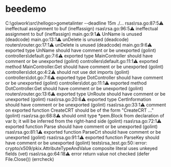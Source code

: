 # beedemo
C:\go\work\src\hellogo>gometalinter --deadline 15m ./...
rsas\rsa.go:87:5:warning: ineffectual assignment to buf (ineffassign)
rsas\rsa.go:96:5:warning: ineffectual assignment to buf (ineffassign)
main.go:9:1:warning: UnName is unused (deadcode)
main.go:13:1:warning: unDelete is unused (deadcode)
routers\router.go:17:1:warning: unDelete is unused (deadcode)
main.go:9:6:warning: exported type UnName should have comment or be unexported (golint)
controllers\default.go:7:6:warning: exported type MainController should have comment or be unexported (golint)
controllers\default.go:11:1:warning: exported method MainController.Get should have comment or be unexported (golint)
controllers\dot.go:4:2:warning: should not use dot imports (golint)
controllers\dot.go:7:6:warning: exported type DotController should have comment or be unexported (golint)
controllers\dot.go:11:1:warning: exported method DotController.Get should have comment or be unexported (golint)
routers\router.go:13:6:warning: exported type UnRoute should have comment or be unexported (golint)
rsas\rsa.go:20:6:warning: exported type CertInformation should have comment or be unexported (golint)
rsas\rsa.go:33:1:warning: comment on exported function CreateCRT should be of the form "CreateCRT ..." (golint)
rsas\rsa.go:68:8:warning: should omit type *pem.Block from declaration of var b; it will be inferred from the right-hand
 side (golint)
rsas\rsa.go:72:1:warning: exported function Parse should have comment or be unexported (golint)
rsas\rsa.go:81:1:warning: exported function ParseCrt should have comment or be unexported (golint)
rsas\rsa.go:91:1:warning: exported function ParseKey should have comment or be unexported (golint)
tests\rsa_test.go:50::error: crypto/x509/pkix.AttributeTypeAndValue composite literal uses unkeyed fields (vet)
rsas\rsa.go:64:18:warning: error return value not checked (defer File.Close()) (errcheck)
